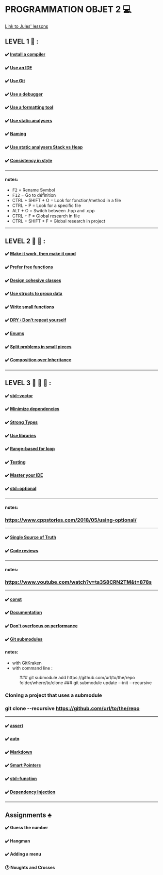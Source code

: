 # PROGRAMMATION OBJET 2 💻

[Link to Jules' lessons](https://julesfouchy.github.io/Learn--Clean-Code-With-Cpp/) 

## LEVEL 1 🦋 :

#### :heavy_check_mark: [Install a compiler](https://julesfouchy.github.io/Learn--Clean-Code-With-Cpp/lessons/install-a-compiler/)

#### :heavy_check_mark: [Use an IDE](https://julesfouchy.github.io/Learn--Clean-Code-With-Cpp/lessons/ide/)

#### :heavy_check_mark: [Use Git](https://julesfouchy.github.io/Learn--Clean-Code-With-Cpp/lessons/git/) 

#### :heavy_check_mark: [Use a debugger](https://julesfouchy.github.io/Learn--Clean-Code-With-Cpp/lessons/debugger/) 

#### :heavy_check_mark: [Use a formatting tool](https://julesfouchy.github.io/Learn--Clean-Code-With-Cpp/lessons/formatting-tool/) 

#### :heavy_check_mark: [Use static analysers](https://julesfouchy.github.io/Learn--Clean-Code-With-Cpp/lessons/static-analysers/) 

#### :heavy_check_mark: [Naming](https://julesfouchy.github.io/Learn--Clean-Code-With-Cpp/lessons/naming/) 

#### :heavy_check_mark: [Use static analysers Stack vs Heap](https://julesfouchy.github.io/Learn--Clean-Code-With-Cpp/lessons/stack-vs-heap/) 

#### :heavy_check_mark: [Consistency in style](https://julesfouchy.github.io/Learn--Clean-Code-With-Cpp/lessons/consistency-in-style/) 

---
#### notes:
<ul>
    <li><kbd>F2</kbd>  =   Rename Symbol</li>
    <li><kbd>F12</kbd> =   Go to définition</li>
    <li><kdb>CTRL</kdb> + <kdb>SHIFT</kdb> + <kdb>O</kdb>    =   Look for fonction/method in a file</li>
    <li><kdb>CTRL</kdb> + <kdb>P</kdb>    =   Look for a specific file</li>
    <li><kdb>ALT</kdb> + <kdb>O</kdb>     =    Switch between .hpp and .cpp</li>
    <li><kdb>CTRL</kdb> + <kdb>F</kdb>   =   Global research in file</li>
    <li><kdb>CTRL</kdb> + <kdb>SHIFT</kdb> + <kdb>F</kdb>   =   Global research in project</li>
</ul>

---

## LEVEL 2 🦋 🦋 :

#### :heavy_check_mark: [Make it work, then make it good](https://julesfouchy.github.io/Learn--Clean-Code-With-Cpp/lessons/make-it-work-then-make-it-good/) 

#### :heavy_check_mark: [Prefer free functions](https://julesfouchy.github.io/Learn--Clean-Code-With-Cpp/lessons/prefer-free-functions/) 

#### :heavy_check_mark: [Design cohesive classes](https://julesfouchy.github.io/Learn--Clean-Code-With-Cpp/lessons/design-cohesive-classes/)

#### :heavy_check_mark: [Use structs to group data](https://julesfouchy.github.io/Learn--Clean-Code-With-Cpp/lessons/use-structs-to-group-data/) 

#### :heavy_check_mark: [Write small functions](https://julesfouchy.github.io/Learn--Clean-Code-With-Cpp/lessons/write-small-functions/) 

#### :heavy_check_mark: [DRY : Don't repeat yourself](https://julesfouchy.github.io/Learn--Clean-Code-With-Cpp/lessons/dry-dont-repeat-yourself/) 

#### :heavy_check_mark: [Enums](https://julesfouchy.github.io/Learn--Clean-Code-With-Cpp/lessons/enums/) 

#### :heavy_check_mark: [Split problems in small pieces](https://julesfouchy.github.io/Learn--Clean-Code-With-Cpp/lessons/split-problems-in-small-pieces/) 

#### :heavy_check_mark: [Composition over Inheritance](https://julesfouchy.github.io/Learn--Clean-Code-With-Cpp/lessons/composition-over-inheritance/) 

---

## LEVEL 3 🦋 🦋 🦋 :

#### :heavy_check_mark: [std::vector](https://julesfouchy.github.io/Learn--Clean-Code-With-Cpp/lessons/vector/) 
#### :heavy_check_mark: [Minimize dependencies](https://julesfouchy.github.io/Learn--Clean-Code-With-Cpp/lessons/minimize-dependencies/)
#### :heavy_check_mark: [Strong Types](https://julesfouchy.github.io/Learn--Clean-Code-With-Cpp/lessons/strong-types/)
#### :heavy_check_mark: [Use libraries](https://julesfouchy.github.io/Learn--Clean-Code-With-Cpp/lessons/use-libraries/)
#### :heavy_check_mark: [Range-based for loop](https://julesfouchy.github.io/Learn--Clean-Code-With-Cpp/lessons/range-based-for-loop/)
#### :heavy_check_mark: [Testing](https://julesfouchy.github.io/Learn--Clean-Code-With-Cpp/lessons/testing/)
#### :heavy_check_mark: [Master your IDE](https://julesfouchy.github.io/Learn--Clean-Code-With-Cpp/lessons/master-your-ide/)
#### :heavy_check_mark: [std::optional](https://julesfouchy.github.io/Learn--Clean-Code-With-Cpp/lessons/optional/)
---
#### notes:
### https://www.cppstories.com/2018/05/using-optional/
---
#### :heavy_check_mark: [Single Source of Truth](https://julesfouchy.github.io/Learn--Clean-Code-With-Cpp/lessons/single-source-of-truth/)
#### :heavy_check_mark: [Code reviews](https://julesfouchy.github.io/Learn--Clean-Code-With-Cpp/lessons/code-reviews/)
---
#### notes:
### https://www.youtube.com/watch?v=ta3S8CRN2TM&t=878s
---
#### :heavy_check_mark: [const](https://julesfouchy.github.io/Learn--Clean-Code-With-Cpp/lessons/const/)
#### :heavy_check_mark: [Documentation](https://julesfouchy.github.io/Learn--Clean-Code-With-Cpp/lessons/documentation/)
#### :heavy_check_mark: [Don't overfocus on performance](https://julesfouchy.github.io/Learn--Clean-Code-With-Cpp/lessons/dont-overfocus-on-performance/)
#### :heavy_check_mark: [Git submodules](https://julesfouchy.github.io/Learn--Clean-Code-With-Cpp/lessons/git-submodules/)
#### notes:
<ul>
    <li>with GitKraken</li>
    <li>with command line : </li>
    <ul>
        ### git submodule add https://github.com/url/to/the/repo folder/where/to/clone
        ### git submodule update --init --recursive
    </ul>
</ul>

### Cloning a project that uses a submodule
### git clone --recursive https://github.com/url/to/the/repo
---
#### :heavy_check_mark: [assert](https://julesfouchy.github.io/Learn--Clean-Code-With-Cpp/lessons/assert/)
#### :heavy_check_mark: [auto](https://julesfouchy.github.io/Learn--Clean-Code-With-Cpp/lessons/auto/)
#### :heavy_check_mark: [Markdown](https://julesfouchy.github.io/Learn--Clean-Code-With-Cpp/lessons/Markdown/)
#### :heavy_check_mark: [Smart Pointers](https://julesfouchy.github.io/Learn--Clean-Code-With-Cpp/lessons/smart-pointers/)
#### :heavy_check_mark: [std::function](https://julesfouchy.github.io/Learn--Clean-Code-With-Cpp/lessons/std-function/)
#### :heavy_check_mark: [Dependency Injection](https://julesfouchy.github.io/Learn--Clean-Code-With-Cpp/lessons/dependency-injection/)



---
## Assignments ♣ 

#### :heavy_check_mark: Guess the number

#### :heavy_check_mark: Hangman

#### :heavy_check_mark: Adding a menu 

#### 🕐 Noughts and Crosses
